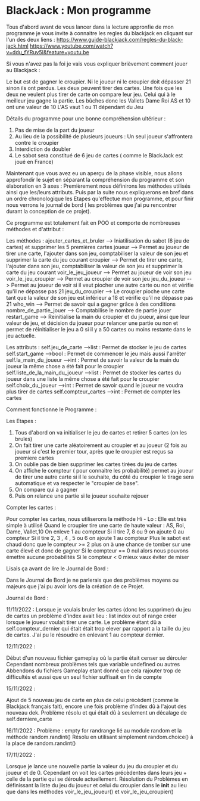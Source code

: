 # BlackJack : Mon programme

Tous d'abord avant de vous lancer dans la lecture appronfie de mon programme je vous invite à connaitre les regles du blackjack en cliquant sur l'un des deux liens :
https://www.guide-blackjack.com/regles-du-black-jack.html 
https://www.youtube.com/watch?v=ddu_fYRuv5I&feature=youtu.be 

Si vous n'avez pas la foi je vais vous expliquer brièvement comment jouer au Blackjack :

Le but est de gagner le croupier.
Ni le joueur ni le croupier doit dépasser 21 sinon ils ont perdus. 
Les deux peuvent tirer des cartes. 
Une fois que les deux ne veulent plus tirer de carte on compare leur jeu.
Celui qui à le meilleur jeu gagne la partie.
Les bûches donc les Vallets Dame Roi AS et 10  ont une valeur de 10 
L'AS vaut 1 ou 11 dépendant du Jeu 


Détails du programme pour une bonne compréhension ultérieur :

1. Pas de mise de la part du joueur 
2. Au lieu de la possibilité de plusieurs joueurs : Un seul joueur s'affrontera contre le croupier
3. Interdiction de doubler 
4. Le sabot sera constitué de 6 jeu de cartes ( comme le BlackJack est joué en France)

Maintenant que vous avez eu un aperçu de la phase visible, nous allons approfondir le sujet en séparant la compréhension du programme et son élaboration en 3 axes :
Premièrement nous définirons les méthodes utilisés ainsi que les/leurs attributs. Puis par la suite nous expliquerons en bref dans un ordre chronologique les Etapes qu'effectue mon programme, et pour finir nous verrons le journal de bord ( les problèmes que j'ai pu rencontrer durant la conception de ce projet).

Ce programme est totalement fait en POO et comporte de nombreuses méthodes et d'attribut : 

Les méthodes : 
ajouter_cartes_et_bruler --> Iniatilisation du sabot (6 jeu de cartes) et supprimer les 5 premières cartes
joueur --> Permet au joueur de tirer une carte, l'ajouter dans son jeu, comptabiliser la valeur de son jeu et supprimer la carte du jeu courant
croupier --> Permet de tirer une carte, l'ajouter dans son jeu, comptabiliser la valeur de son jeu et supprimer la carte du jeu courant
voir_le_jeu_joueur --> Permet au joueur de voir son jeu 
voir_le_jeu_croupier --> Permet au croupier de voir son jeu 
jeu_du_joueur --> Permet au joueur de voir si il veut piocher une autre carte ou non et vérifie qu'il ne dépasse pas 21
jeu_du_croupier --> Le croupier pioche une carte tant que la valeur de son jeu est inférieur a 18 et vérifie qu'il ne dépasse pas 21
who_win --> Permet de savoir qui a gagner grâce à des conditions
nombre_de_partie_jouer --> Comptabilise le nombre de partie jouer
restart_game --> Reinitialise la main du croupier et du joueur, ainsi que leur valeur de jeu, et décision du joueur pour relancer une partie ou non et permet de réinitialiser le jeu a 0 si il y a 50 cartes ou moins restante dans le jeu actuelle.



Les attributs :
self.jeu_de_carte -->list : Permet de stocker le jeu de cartes 
self.start_game -->bool :  Permet de commencer le jeu mais aussi l'arrêter 
self.la_main_du_joueur -->int : Permet de savoir la valeur de la main du joueur la même chose a été fait pour le croupier
self.liste_de_la_main_du_joueur -->list : Permet de stocker les cartes du joueur dans une liste la même chose a été fait pour le croupier
self.choix_du_joueur -->int : Permet de savoir quand le joueur ne voudra plus tirer de cartes
self.compteur_cartes -->int : Permet de compter les cartes

Comment fonctionne le Programme : 

Les Etapes :

1. Tous d'abord on va initialiser le jeu de cartes et retirer 5 cartes (on les brules)
2. On fait tirer une carte aléatoirement au croupier et au joueur (2 fois au joueur si c'est le premier tour, après que le croupier est reçus sa premiere cartes
3. On oublie pas de bien supprimer les cartes tirées du jeu de cartes
4. On affiche le compteur ( pour connaitre les probabilité) permet au joueur de tirer une autre carte si il le souhaite, du côté du croupier le tirage sera automatique et va respecter le "croupier de base".
5. On compare qui a gagner 
6. Puis on relance une partie si le joueur souhaite rejouer

Compter les cartes : 

Pour compter les cartes, nous utiliserons la méthode Hi - Lo : 
Elle est très simple à utilisé 
Quand le croupier tire une carte de haute valeur : AS, Roi, Dame, Vallet,10 On enleve 1 au compteur
Si il tire 7, 8 ou 9 on ajoute 0 au compteur
Si il tire 2, 3 , 4 , 5 ou 6 on ajoute 1 au compteur 
Plus le sabot est chaud donc que le compteur >= 2 plus on à une chance de tomber sur une carte élevé et donc de gagner
Si le compteur == 0 nul alors nous pouvons émettre aucune probabilités
Si le compteur < 0 mieux vaux éviter de miser 

Lisais ça avant de lire le Journal de Bord : 

Dans le Journal de Bord je ne parlerais que des problèmes moyens ou majeurs que j'ai pu avoir lors de la création de ce Projet. 

Journal de Bord : 

11/11/2022 : 
Lorsque je voulais bruler les cartes (donc les supprimer) du jeu de cartes un problème d'index avait lieu : list index out of range créer lorsque le joueur voulait tirer une carte.
Le problème étant dû a self.compteur_dernier qui était était trop elever par rapport a la taille du jeu de cartes. 
J'ai pu le résoudre en enlevant 1 au compteur dernier.

12/11/2022 : 

Début d'un nouveau fichier gameplay où la partie était censer se dérouler
Cependant nombreux problèmes tels que variable undefined ou autres 
Abbendons du fichiers Gameplay etant donné que cela rajouter trop de difficultés et aussi que un seul fichier suffisait en fin de compte


15/11/2022 : 

Ajout de 5 nouveau jeu de carte en plus de celui précèdent (comme le Blackjack français fait), encore une fois problème d'index dû à l'ajout des nouveau dek.
Problème résolu et qui était dû à seulement un décalage de self.derniere_carte

16/11/2022 : 
Problème : empty for randrange lié au module random et la méthode random.randint() 
Résolu en utilisant simplement random.choice() à la place de random.randint()

17/11/2022 : 

Lorsque je lance une nouvelle partie la valeur du jeu du croupier et du joueur et de 0.
Cependant on voit les cartes précèdentes dans leurs jeu + celle de la partie qui se déroule actuellement.
Résolution du Problèmes en définissant la liste du jeu du joueur et celui du croupier dans le __init__ au lieu que dans les méthodes voir_le_jeu_joueur() et voir_le_jeu_croupier()


